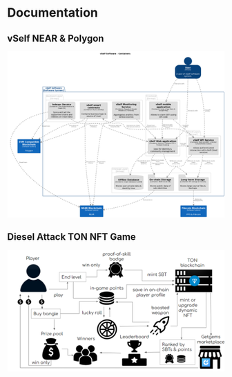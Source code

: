 # Documentation

## vSelf NEAR & Polygon

![](https://github.com/isenilova/Documentation/blob/main/architecture_components.png)
## Diesel Attack TON NFT Game
![](https://github.com/isenilova/Documentation/blob/main/92.png)
